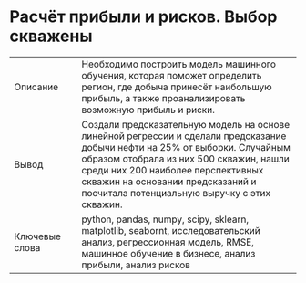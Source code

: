 # Расчёт прибыли и рисков. Выбор скважены

|     |   |     |
| --- | --- | --- |
| Описание |   | Необходимо построить модель машинного обучения, которая поможет определить регион, где добыча принесёт наибольшую прибыль, а также проанализировать возможную прибыль и риски. |
| Вывод |   | Создали предсказательную модель на основе линейной регрессии и сделали предсказание добычи нефти на 25% от выборки. Случайным образом отобрала из них 500 скважин, нашли среди них 200 наиболее перспективных скважин на основании предсказаний и посчитала потенциальную выручку с этих скважин. |
| Ключевые слова |   | python, pandas, numpy, scipy, sklearn, matplotlib, seabornt, исследовательский анализ, регрессионная модель, RMSE, машинное обучение в бизнесе, анализ прибыли, анализ рисков|

